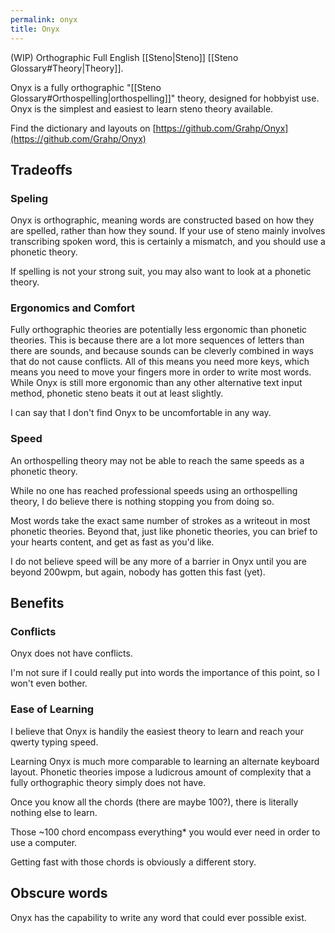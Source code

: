 ```yaml
---
permalink: onyx
title: Onyx
---
```


(WIP) Orthographic Full English [[Steno|Steno]] [[Steno Glossary#Theory|Theory]].

Onyx is a fully orthographic "[[Steno Glossary#Orthospelling|orthospelling]]" theory, designed for hobbyist use. Onyx is the simplest and easiest to learn steno theory available.

Find the dictionary and layouts on [https://github.com/Grahp/Onyx](https://github.com/Grahp/Onyx)

## Tradeoffs

### Speling

Onyx is orthographic, meaning words are constructed based on how they are spelled, rather than how they sound. If your use of steno mainly involves transcribing spoken word, this is certainly a mismatch, and you should use a phonetic theory.

If spelling is not your strong suit, you may also want to look at a phonetic theory.

### Ergonomics and Comfort

Fully orthographic theories are potentially less ergonomic than phonetic theories. This is because there are a lot more sequences of letters than there are sounds, and because sounds can be cleverly combined in ways that do not cause conflicts. All of this means you need more keys, which means you need to move your fingers more in order to write most words. While Onyx is still more ergonomic than any other alternative text input method, phonetic steno beats it out at least slightly.

I can say that I don't find Onyx to be uncomfortable in any way.

### Speed

An orthospelling theory may not be able to reach the same speeds as a phonetic theory.

While no one has reached professional speeds using an orthospelling theory, I do believe there is nothing stopping you from doing so.

Most words take the exact same number of strokes as a writeout in most phonetic theories. Beyond that, just like phonetic theories, you can brief to your hearts content, and get as fast as you'd like.

I do not believe speed will be any more of a barrier in Onyx until you are beyond 200wpm, but again, nobody has gotten this fast (yet).

## Benefits

### Conflicts

Onyx does not have conflicts.

I'm not sure if I could really put into words the importance of this point, so I won't even bother.

### Ease of Learning

I believe that Onyx is handily the easiest theory to learn and reach your qwerty typing speed.

Learning Onyx is much more comparable to learning an alternate keyboard layout. Phonetic theories impose a ludicrous amount of complexity that a fully orthographic theory simply does not have.

Once you know all the chords (there are maybe 100?), there is literally nothing else to learn.

Those ~100 chord encompass everything* you would ever need in order to use a computer.

Getting fast with those chords is obviously a different story.

## Obscure words

Onyx has the capability to write any word that could ever possible exist.